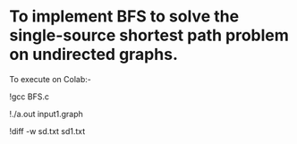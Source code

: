 <h1> To implement BFS to solve the single-source shortest path problem on undirected graphs. </h1>



To execute on Colab:-

!gcc BFS.c

!./a.out input1.graph

!diff -w sd.txt sd1.txt
